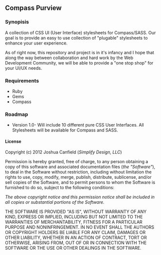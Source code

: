 ## Compass Purview

### Synopisis
A collection of CSS UI (User Interface) stylesheets for Compass/SASS. Our goal is to provide an easy to use collection of "plugable" stylesheets to enhance your user experience.

As of right now, this repository and project is in it's infancy and I hope that along the way between collaboration and hard work by the Web Development Community, we will be able to provide a "one stop shop" for your UI/UX needs.

### Requirements

* Ruby
* Gems
* Compass

### Roadmap

* Version 1.0- Will include 10 different pure CSS User Interfaces. All Stylesheets will be available for Compass and SASS.

#### License 

Copyright (c) 2012 Joshua Canfield (*Simplify Design, LLC*)

Permission is hereby granted, free of charge, to any person obtaining a copy of this software and associated documentation files (*the "Software"*), to deal in the Software without restriction, including without limitation the rights to use, copy, modify, merge, publish, distribute, sublicense, and/or sell copies of the Software, and to permit persons to whom the Software is furnished to do so, subject to the following conditions:

*The above copyright notice and this permission notice shall be included in all copies or substantial portions of the Software.*

THE SOFTWARE IS PROVIDED "AS IS", WITHOUT WARRANTY OF ANY KIND, EXPRESS OR IMPLIED, INCLUDING BUT NOT LIMITED TO THE WARRANTIES OF MERCHANTABILITY, FITNESS FOR A PARTICULAR PURPOSE AND NONINFRINGEMENT. IN NO EVENT SHALL THE AUTHORS OR COPYRIGHT HOLDERS BE LIABLE FOR ANY CLAIM, DAMAGES OR OTHER LIABILITY, WHETHER IN AN ACTION OF CONTRACT, TORT OR OTHERWISE, ARISING FROM, OUT OF OR IN CONNECTION WITH THE SOFTWARE OR THE USE OR OTHER DEALINGS IN THE SOFTWARE.